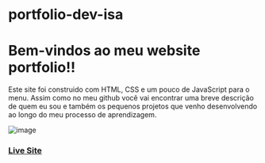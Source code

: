 # portfolio-dev-isa

# Bem-vindos ao meu website portfolio!!

Este site foi construido com HTML, CSS e um pouco de JavaScript para o menu. Assim como no meu github você vai encontrar uma breve descrição de quem eu sou
e também os pequenos projetos que venho desenvolvendo ao longo do meu processo de aprendizagem.

![image](https://user-images.githubusercontent.com/80006401/131020578-f75079c3-6932-4e33-adec-a88626e59267.png)

### [Live Site](https://isadora96.github.io/portfolio-dev-isa/)
